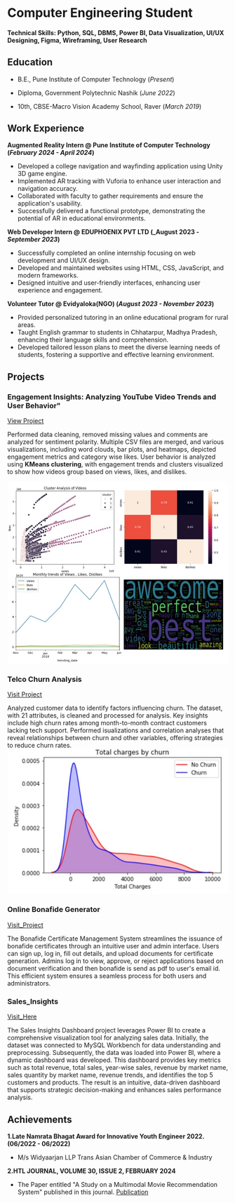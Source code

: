 
# Computer Engineering Student

#### Technical Skills: Python, SQL, DBMS, Power BI, Data Visualization, UI/UX Designing, Figma, Wireframing, User Research

## Education
- B.E., Pune Institute of Computer Technology (_Present_)
                		
- Diploma, Government Polytechnic Nashik (_June 2022_)
  
- 10th, CBSE-Macro Vision Academy School, Raver (_March 2019_)

## Work Experience
**Augmented Reality Intern @ Pune Institute of Computer Technology (_February 2024 - April 2024_)**
- Developed a college navigation and wayfinding application using Unity 3D game engine. 
- Implemented AR tracking with Vuforia to enhance user interaction and navigation accuracy. 
- Collaborated with faculty to gather requirements and ensure the application's usability. 
- Successfully delivered a functional prototype, demonstrating the potential of AR in educational environments.

**Web Developer Intern  @ EDUPHOENIX PVT LTD (_August 2023 - _September 2023_)**
- Successfully completed an online internship focusing on web development and UI/UX design. 
- Developed and maintained websites using HTML, CSS, JavaScript, and modern frameworks. 
- Designed intuitive and user-friendly interfaces, enhancing user experience and engagement. 

**Volunteer Tutor @ Evidyaloka(NGO) (_August 2023 - November 2023_)**
- Provided personalized tutoring in an online educational program for rural areas. 
- Taught English grammar to students in Chhatarpur, Madhya Pradesh, enhancing their language skills and comprehension. 
- Developed tailored lesson plans to meet the diverse learning needs of students, fostering a supportive and effective learning environment. 

## Projects
### Engagement Insights: Analyzing YouTube Video Trends and User Behavior" 
[View Project](https://github.com/dnyaneshwarihole/Engagement-Insights-Analyzing-YouTube-Video-Trends-and-User-Behavior-)

Performed data cleaning, removed missing values and comments are analyzed for sentiment polarity. Multiple CSV files are merged, and various visualizations, including word clouds, bar plots, and heatmaps, depicted engagement metrics and category wise likes. User behavior is analyzed using **KMeans clustering**, with engagement trends and clusters visualized to show how videos group based on views, likes, and dislikes. 

![Youtube Analysis](/assets/img/Youtube_analysis.jpg)

### Telco Churn Analysis 
[Visit Project](https://github.com/dnyaneshwarihole/Telco-Churn-Analysis)

Analyzed customer data to identify factors influencing churn. The dataset, with 21 attributes, is cleaned and processed for analysis. Key insights include high churn rates among month-to-month contract customers lacking tech support. Performed isualizations and correlation analyses that reveal relationships between churn and other variables, offering strategies to reduce churn rates.
![Churn Analysis](/assets/img/churn.jpg)

### Online Bonafide Generator
[Visit_Project](https://github.com/dnyaneshwarihole/Online-Bonafide-Generetor)

The Bonafide Certificate Management System streamlines the issuance of bonafide certificates through an intuitive user and admin interface. Users can sign up, log in, fill out details, and upload documents for certificate generation. Admins log in to view, approve, or reject applications based on document verification and then bonafide is send as pdf to user's email id. This efficient system ensures a seamless process for both users and administrators.

### Sales_Insights
[Visit_Here](https://github.com/dnyaneshwarihole/Sales-Insight-PowerBI-Dashboard)

The Sales Insights Dashboard project leverages Power BI to create a comprehensive visualization tool for analyzing sales data. Initially, the dataset was connected to MySQL Workbench for data understanding and preprocessing. Subsequently, the data was loaded into Power BI, where a dynamic dashboard was developed. This dashboard provides key metrics such as total revenue, total sales, year-wise sales, revenue by market name, sales quantity by market name, revenue trends, and identifies the top 5 customers and products. The result is an intuitive, data-driven dashboard that supports strategic decision-making and enhances sales performance analysis.

## Achievements
**1.Late Namrata Bhagat Award for Innovative Youth Engineer 2022. (06/2022 - 06/2022)**
- M/s Widyaarjan LLP Trans Asian Chamber of Commerce & Industry

**2.HTL JOURNAL, VOLUME 30, ISSUE 2, FEBRUARY 2024**
- The Paper entitled "A Study on a Multimodal Movie Recommendation System" published in this journal.
[Publication](https://gjstx-e.cn/volume-30-issue-2-february-2024/)

